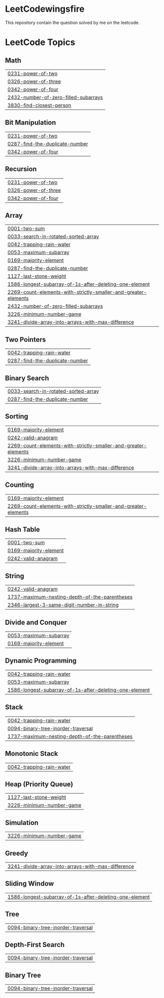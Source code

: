 # LeetCodewingsfire
This repository contain the question solved by me on the leetcode.

<!---LeetCode Topics Start-->
# LeetCode Topics
## Math
|  |
| ------- |
| [0231-power-of-two](https://github.com/2022bit002/LeetCodewingsfire/tree/master/0231-power-of-two) |
| [0326-power-of-three](https://github.com/2022bit002/LeetCodewingsfire/tree/master/0326-power-of-three) |
| [0342-power-of-four](https://github.com/2022bit002/LeetCodewingsfire/tree/master/0342-power-of-four) |
| [2432-number-of-zero-filled-subarrays](https://github.com/2022bit002/LeetCodewingsfire/tree/master/2432-number-of-zero-filled-subarrays) |
| [3830-find-closest-person](https://github.com/2022bit002/LeetCodewingsfire/tree/master/3830-find-closest-person) |
## Bit Manipulation
|  |
| ------- |
| [0231-power-of-two](https://github.com/2022bit002/LeetCodewingsfire/tree/master/0231-power-of-two) |
| [0287-find-the-duplicate-number](https://github.com/2022bit002/LeetCodewingsfire/tree/master/0287-find-the-duplicate-number) |
| [0342-power-of-four](https://github.com/2022bit002/LeetCodewingsfire/tree/master/0342-power-of-four) |
## Recursion
|  |
| ------- |
| [0231-power-of-two](https://github.com/2022bit002/LeetCodewingsfire/tree/master/0231-power-of-two) |
| [0326-power-of-three](https://github.com/2022bit002/LeetCodewingsfire/tree/master/0326-power-of-three) |
| [0342-power-of-four](https://github.com/2022bit002/LeetCodewingsfire/tree/master/0342-power-of-four) |
## Array
|  |
| ------- |
| [0001-two-sum](https://github.com/2022bit002/LeetCodewingsfire/tree/master/0001-two-sum) |
| [0033-search-in-rotated-sorted-array](https://github.com/2022bit002/LeetCodewingsfire/tree/master/0033-search-in-rotated-sorted-array) |
| [0042-trapping-rain-water](https://github.com/2022bit002/LeetCodewingsfire/tree/master/0042-trapping-rain-water) |
| [0053-maximum-subarray](https://github.com/2022bit002/LeetCodewingsfire/tree/master/0053-maximum-subarray) |
| [0169-majority-element](https://github.com/2022bit002/LeetCodewingsfire/tree/master/0169-majority-element) |
| [0287-find-the-duplicate-number](https://github.com/2022bit002/LeetCodewingsfire/tree/master/0287-find-the-duplicate-number) |
| [1127-last-stone-weight](https://github.com/2022bit002/LeetCodewingsfire/tree/master/1127-last-stone-weight) |
| [1586-longest-subarray-of-1s-after-deleting-one-element](https://github.com/2022bit002/LeetCodewingsfire/tree/master/1586-longest-subarray-of-1s-after-deleting-one-element) |
| [2269-count-elements-with-strictly-smaller-and-greater-elements](https://github.com/2022bit002/LeetCodewingsfire/tree/master/2269-count-elements-with-strictly-smaller-and-greater-elements) |
| [2432-number-of-zero-filled-subarrays](https://github.com/2022bit002/LeetCodewingsfire/tree/master/2432-number-of-zero-filled-subarrays) |
| [3226-minimum-number-game](https://github.com/2022bit002/LeetCodewingsfire/tree/master/3226-minimum-number-game) |
| [3241-divide-array-into-arrays-with-max-difference](https://github.com/2022bit002/LeetCodewingsfire/tree/master/3241-divide-array-into-arrays-with-max-difference) |
## Two Pointers
|  |
| ------- |
| [0042-trapping-rain-water](https://github.com/2022bit002/LeetCodewingsfire/tree/master/0042-trapping-rain-water) |
| [0287-find-the-duplicate-number](https://github.com/2022bit002/LeetCodewingsfire/tree/master/0287-find-the-duplicate-number) |
## Binary Search
|  |
| ------- |
| [0033-search-in-rotated-sorted-array](https://github.com/2022bit002/LeetCodewingsfire/tree/master/0033-search-in-rotated-sorted-array) |
| [0287-find-the-duplicate-number](https://github.com/2022bit002/LeetCodewingsfire/tree/master/0287-find-the-duplicate-number) |
## Sorting
|  |
| ------- |
| [0169-majority-element](https://github.com/2022bit002/LeetCodewingsfire/tree/master/0169-majority-element) |
| [0242-valid-anagram](https://github.com/2022bit002/LeetCodewingsfire/tree/master/0242-valid-anagram) |
| [2269-count-elements-with-strictly-smaller-and-greater-elements](https://github.com/2022bit002/LeetCodewingsfire/tree/master/2269-count-elements-with-strictly-smaller-and-greater-elements) |
| [3226-minimum-number-game](https://github.com/2022bit002/LeetCodewingsfire/tree/master/3226-minimum-number-game) |
| [3241-divide-array-into-arrays-with-max-difference](https://github.com/2022bit002/LeetCodewingsfire/tree/master/3241-divide-array-into-arrays-with-max-difference) |
## Counting
|  |
| ------- |
| [0169-majority-element](https://github.com/2022bit002/LeetCodewingsfire/tree/master/0169-majority-element) |
| [2269-count-elements-with-strictly-smaller-and-greater-elements](https://github.com/2022bit002/LeetCodewingsfire/tree/master/2269-count-elements-with-strictly-smaller-and-greater-elements) |
## Hash Table
|  |
| ------- |
| [0001-two-sum](https://github.com/2022bit002/LeetCodewingsfire/tree/master/0001-two-sum) |
| [0169-majority-element](https://github.com/2022bit002/LeetCodewingsfire/tree/master/0169-majority-element) |
| [0242-valid-anagram](https://github.com/2022bit002/LeetCodewingsfire/tree/master/0242-valid-anagram) |
## String
|  |
| ------- |
| [0242-valid-anagram](https://github.com/2022bit002/LeetCodewingsfire/tree/master/0242-valid-anagram) |
| [1737-maximum-nesting-depth-of-the-parentheses](https://github.com/2022bit002/LeetCodewingsfire/tree/master/1737-maximum-nesting-depth-of-the-parentheses) |
| [2346-largest-3-same-digit-number-in-string](https://github.com/2022bit002/LeetCodewingsfire/tree/master/2346-largest-3-same-digit-number-in-string) |
## Divide and Conquer
|  |
| ------- |
| [0053-maximum-subarray](https://github.com/2022bit002/LeetCodewingsfire/tree/master/0053-maximum-subarray) |
| [0169-majority-element](https://github.com/2022bit002/LeetCodewingsfire/tree/master/0169-majority-element) |
## Dynamic Programming
|  |
| ------- |
| [0042-trapping-rain-water](https://github.com/2022bit002/LeetCodewingsfire/tree/master/0042-trapping-rain-water) |
| [0053-maximum-subarray](https://github.com/2022bit002/LeetCodewingsfire/tree/master/0053-maximum-subarray) |
| [1586-longest-subarray-of-1s-after-deleting-one-element](https://github.com/2022bit002/LeetCodewingsfire/tree/master/1586-longest-subarray-of-1s-after-deleting-one-element) |
## Stack
|  |
| ------- |
| [0042-trapping-rain-water](https://github.com/2022bit002/LeetCodewingsfire/tree/master/0042-trapping-rain-water) |
| [0094-binary-tree-inorder-traversal](https://github.com/2022bit002/LeetCodewingsfire/tree/master/0094-binary-tree-inorder-traversal) |
| [1737-maximum-nesting-depth-of-the-parentheses](https://github.com/2022bit002/LeetCodewingsfire/tree/master/1737-maximum-nesting-depth-of-the-parentheses) |
## Monotonic Stack
|  |
| ------- |
| [0042-trapping-rain-water](https://github.com/2022bit002/LeetCodewingsfire/tree/master/0042-trapping-rain-water) |
## Heap (Priority Queue)
|  |
| ------- |
| [1127-last-stone-weight](https://github.com/2022bit002/LeetCodewingsfire/tree/master/1127-last-stone-weight) |
| [3226-minimum-number-game](https://github.com/2022bit002/LeetCodewingsfire/tree/master/3226-minimum-number-game) |
## Simulation
|  |
| ------- |
| [3226-minimum-number-game](https://github.com/2022bit002/LeetCodewingsfire/tree/master/3226-minimum-number-game) |
## Greedy
|  |
| ------- |
| [3241-divide-array-into-arrays-with-max-difference](https://github.com/2022bit002/LeetCodewingsfire/tree/master/3241-divide-array-into-arrays-with-max-difference) |
## Sliding Window
|  |
| ------- |
| [1586-longest-subarray-of-1s-after-deleting-one-element](https://github.com/2022bit002/LeetCodewingsfire/tree/master/1586-longest-subarray-of-1s-after-deleting-one-element) |
## Tree
|  |
| ------- |
| [0094-binary-tree-inorder-traversal](https://github.com/2022bit002/LeetCodewingsfire/tree/master/0094-binary-tree-inorder-traversal) |
## Depth-First Search
|  |
| ------- |
| [0094-binary-tree-inorder-traversal](https://github.com/2022bit002/LeetCodewingsfire/tree/master/0094-binary-tree-inorder-traversal) |
## Binary Tree
|  |
| ------- |
| [0094-binary-tree-inorder-traversal](https://github.com/2022bit002/LeetCodewingsfire/tree/master/0094-binary-tree-inorder-traversal) |
<!---LeetCode Topics End-->